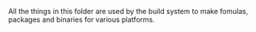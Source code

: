 All the things in this folder are used by the build system 
to make fomulas, packages and binaries for various platforms.